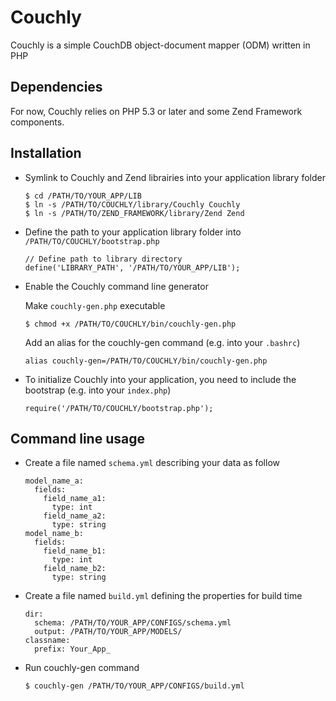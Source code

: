 # Couchly

Couchly is a simple CouchDB object-document mapper (ODM) written in PHP


## Dependencies

For now, Couchly relies on PHP 5.3 or later and some Zend Framework components.


## Installation

  - Symlink to Couchly and Zend librairies into your application library folder

    ```
    $ cd /PATH/TO/YOUR_APP/LIB
    $ ln -s /PATH/TO/COUCHLY/library/Couchly Couchly
    $ ln -s /PATH/TO/ZEND_FRAMEWORK/library/Zend Zend
    ```

  - Define the path to your application library folder into `/PATH/TO/COUCHLY/bootstrap.php`

    ```
    // Define path to library directory
    define('LIBRARY_PATH', '/PATH/TO/YOUR_APP/LIB');
    ```

  - Enable the Couchly command line generator

    Make `couchly-gen.php` executable
    
    ```
    $ chmod +x /PATH/TO/COUCHLY/bin/couchly-gen.php
    ```
    
    Add an alias for the couchly-gen command (e.g. into your `.bashrc`)
    
    ```
    alias couchly-gen=/PATH/TO/COUCHLY/bin/couchly-gen.php
    ```

  - To initialize Couchly into your application, you need to include the bootstrap (e.g. into your `index.php`)

    ```
    require('/PATH/TO/COUCHLY/bootstrap.php');
    ```

## Command line usage

  - Create a file named `schema.yml` describing your data as follow

    ```
    model_name_a:
      fields:
        field_name_a1:
          type: int
        field_name_a2:
          type: string
    model_name_b:
      fields:
        field_name_b1:
          type: int
        field_name_b2:
          type: string
    ```

  - Create a file named `build.yml` defining the properties for build time

    ```
    dir:
      schema: /PATH/TO/YOUR_APP/CONFIGS/schema.yml
      output: /PATH/TO/YOUR_APP/MODELS/
    classname:
      prefix: Your_App_
    ```

  - Run couchly-gen command

    ```
    $ couchly-gen /PATH/TO/YOUR_APP/CONFIGS/build.yml
    ```